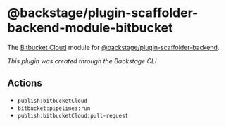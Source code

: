 # @backstage/plugin-scaffolder-backend-module-bitbucket

The [Bitbucket Cloud](https://bitbucket.org) module for
[@backstage/plugin-scaffolder-backend](https://www.npmjs.com/package/@backstage/plugin-scaffolder-backend).

_This plugin was created through the Backstage CLI_

## Actions

- `publish:bitbucketCloud`
- `bitbucket:pipelines:run`
- `publish:bitbucketCloud:pull-request`
